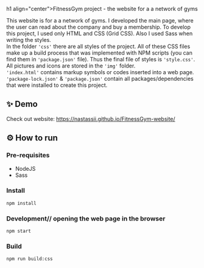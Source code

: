 
 h1 align="center">FitnessGym project - the website for a  a network of gyms</h1>


This website is for a a network of gyms. I developed the main page, where the user can read about the company and buy a membership. 
To develop this project, I used only HTML and CSS (Grid CSS). Also I used Sass when writing the styles. 
<br> In the folder ```'css'``` there are all styles of the project.
All of these CSS files make up a build process that was implemented with NPM scripts (you can find them in ```'package.json'``` file). Thus the final file of styles is ```'style.css'```. 
<br>All pictures and icons are stored in the ```'img'``` folder.
<br>```'index.html'``` contains markup symbols or codes inserted into a web page.
<br>```'package-lock.json'``` & ```'package.json'``` contain all packages/dependencies that were installed to create this project. 


## ✨ Demo
Check out website:
https://nastassii.github.io/FitnessGym-website/


## ⚙️ How to run

### Pre-requisites
- NodeJS
- Sass

### Install
```
npm install
```

### Development// opening the web page in the browser
```
npm start
```

### Build
```
npm run build:css
```
